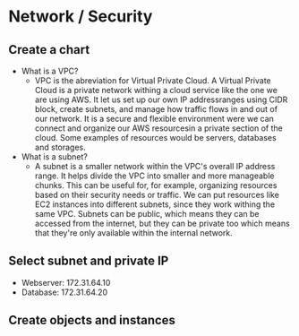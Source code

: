 # Network / Security
## Create a chart
- What is a VPC?
  - VPC is the abreviation for Virtual Private Cloud. A Virtual Private Cloud is a private network withing a cloud service like the one we are using AWS. It let us set up our own IP addressranges using CIDR block, create subnets, and manage how traffic flows in and out of our network. It is a secure and flexible environment were we can connect and organize our AWS resourcesin a private section of the cloud. Some examples of resources would be servers, databases and storages.
- What is a subnet?
  - A subnet is a smaller network within the VPC's overall IP address range. It helps divide the VPC into smaller and more manageable chunks. This can be useful for, for example, organizing resources based on their security needs or traffic. We can put resources like EC2 instances into different subnets, since they work withing the same VPC. Subnets can be public, which means they can be accessed from the internet, but they can be private too which means that they're only available within the internal network.
## Select subnet and private IP
- Webserver: 172.31.64.10
- Database: 172.31.64.20
## Create objects and instances
